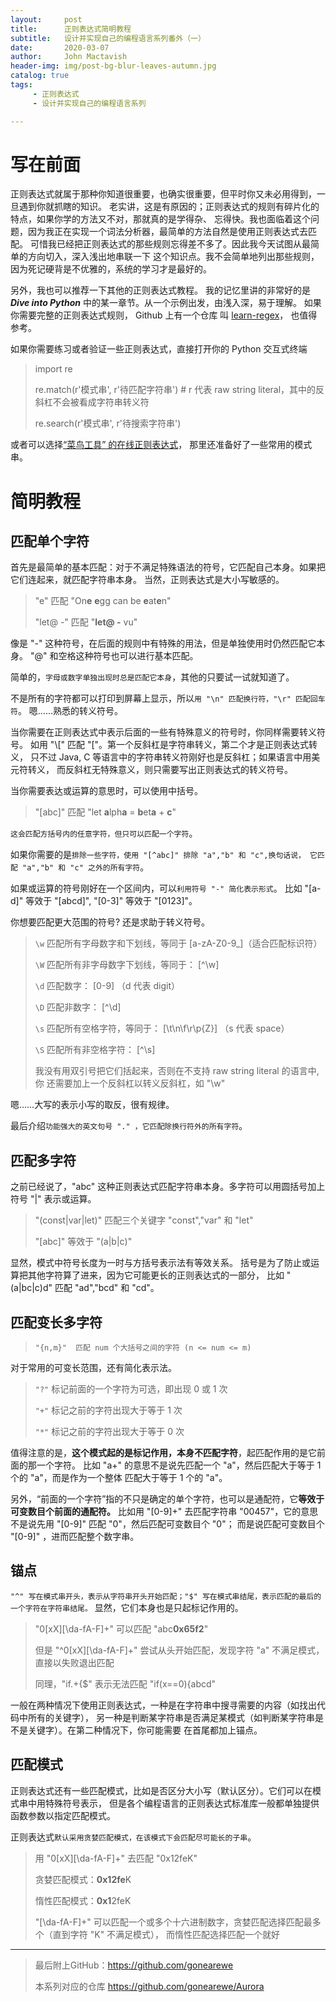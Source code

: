 ```yaml
---
layout:     post
title:      正则表达式简明教程
subtitle:   设计并实现自己的编程语言系列番外（一）
date:       2020-03-07
author:     John Mactavish
header-img: img/post-bg-blur-leaves-autumn.jpg
catalog: true
tags:
     - 正则表达式
     - 设计并实现自己的编程语言系列

---
```

# 写在前面

正则表达式就属于那种你知道很重要，也确实很重要，但平时你又未必用得到，一旦遇到你就抓瞎的知识。
老实讲，这是有原因的；正则表达式的规则有碎片化的特点，如果你学的方法又不对，那就真的是学得杂、
忘得快。我也面临着这个问题，因为我正在实现一个词法分析器，最简单的方法自然是使用正则表达式去匹配。
可惜我已经把正则表达式的那些规则忘得差不多了。因此我今天试图从最简单的方向切入，深入浅出地串联一下
这个知识点。我不会简单地列出那些规则，因为死记硬背是不优雅的，系统的学习才是最好的。

另外，我也可以推荐一下其他的正则表达式教程。
我的记忆里讲的非常好的是 ***Dive into Python*** 中的某一章节。从一个示例出发，由浅入深，易于理解。
如果你需要完整的正则表达式规则， Github 上有一个仓库
叫 [learn-regex](https://github.com/ziishaned/learn-regex/blob/master/translations/README-cn.md)，
也值得参考。

如果你需要练习或者验证一些正则表达式，直接打开你的 Python 交互式终端

> import re
> 
> re.match(r'模式串', r'待匹配字符串')  # r 代表 raw string literal，其中的反斜杠不会被看成字符串转义符
>
> re.search(r'模式串', r'待搜索字符串')       

或者可以选择[“菜鸟工具” 的在线正则表达式](https://c.runoob.com/front-end/854)，
那里还准备好了一些常用的模式串。

# 简明教程
## 匹配单个字符

首先是最简单的基本匹配：对于不满足特殊语法的符号，它匹配自己本身。如果把它们连起来，就匹配字符串本身。
当然，正则表达式是大小写敏感的。

> "e" 匹配 "On**e** **e**gg can be **e**at**e**n"
>  
> "let@ -" 匹配 "**let@ -** vu"

像是 "-" 这种符号，在后面的规则中有特殊的用法，但是单独使用时仍然匹配它本身。
"@" 和空格这种符号也可以进行基本匹配。

简单的，`字母或数字单独出现时总是匹配它本身`，其他的只要试一试就知道了。

不是所有的字符都可以打印到屏幕上显示，所以`用 "\n" 匹配换行符，"\r" 匹配回车符`。
嗯……熟悉的转义符号。

当你需要在正则表达式中表示后面的一些有特殊意义的符号时，你同样需要转义符号。
如用 "\\[" 匹配 "["。第一个反斜杠是字符串转义，第二个才是正则表达式转义，
只不过 Java, C 等语言中的字符串转义符刚好也是反斜杠；如果语言中用美元符转义，
而反斜杠无特殊意义，则只需要写出正则表达式的转义符号。

当你需要表达或运算的意思时，可以使用中括号。

> "[abc]" 匹配 "let **a**lph**a** = **b**et**a** + **c**"

`这会匹配方括号内的任意字符，但只可以匹配一个字符`。

如果你需要的是`排除一些字符，使用 "[^abc]" 排除 "a","b" 和 "c",换句话说，
它匹配 "a","b" 和 "c" 之外的所有字符`。

如果或运算的符号刚好在一个区间内，可以`利用符号 "-" 简化表示形式`。
比如 "[a-d]" 等效于 "[abcd]", "[0-3]" 等效于 "[0123]"。

你想要匹配更大范围的符号? 还是求助于转义符号。

> `\w` 匹配所有字母数字和下划线，等同于 [a-zA-Z0-9_]（适合匹配标识符）
>
> `\W` 匹配所有非字母数字下划线，等同于： [^\w]
> 
> `\d` 匹配数字： [0-9] （d 代表 digit）
>
> `\D` 匹配非数字： [^\d]
>
> `\s` 匹配所有空格字符，等同于： [\t\n\f\r\p{Z}] （s 代表 space）
> 
> `\S` 匹配所有非空格字符： [^\s]
> 
> 我没有用双引号把它们括起来，否则在不支持 raw string literal 的语言中,你
> 还需要加上一个反斜杠以转义反斜杠，如 "\\w"

嗯……大写的表示小写的取反，很有规律。

最后介绍`功能强大的英文句号 "." ，它匹配除换行符外的所有字符`。

## 匹配多字符

之前已经说了，"abc" 这种正则表达式匹配字符串本身。多字符可以用圆括号加上符号 "|" 表示或运算。

> "(const|var|let)" 匹配三个关键字 "const","var" 和 "let"
>
> "[abc]" 等效于 "(a|b|c)"

显然，模式中符号长度为一时与方括号表示法有等效关系。
括号是为了防止或运算把其他字符算了进来，因为它可能更长的正则表达式的一部分，
比如 "(a|bc|c)d" 匹配 "ad","bcd" 和 "cd"。

## 匹配变长多字符

> `"{n,m}"	匹配 num 个大括号之间的字符 (n <= num <= m)`

对于常用的可变长范围，还有简化表示法。

> `"?"` 标记前面的一个字符为可选，即出现 0 或 1 次
> 
> `"+"` 标记之前的字符出现大于等于 1 次
>
> `"*"` 标记之前的字符出现大于等于 0 次

值得注意的是，**这个模式起的是标记作用，本身不匹配字符**，起匹配作用的是它前面的那一个字符。
比如 "a+" 的意思不是说先匹配一个 "a"，然后匹配大于等于 1 个的 "a"，而是作为一个整体
匹配大于等于 1 个的 "a"。

另外，“前面的一个字符”指的不只是确定的单个字符，也可以是通配符，它**等效于可变数目个前面的通配符。**
比如用 "[0-9]+" 去匹配字符串 "00457"，它的意思不是说先用 "[0-9]" 匹配 "0"，然后匹配可变数目个 "0"；
而是说匹配可变数目个 "[0-9]" ，进而匹配整个数字串。

## 锚点

`"^" 写在模式串开头，表示从字符串开头开始匹配；"$" 写在模式串结尾，表示匹配的最后的一个字符在字符串结尾。`
显然，它们本身也是只起标记作用的。

> "0[xX][\da-fA-F]+" 可以匹配 "abc**0x65f2**"
>   
> 但是 "^0[xX][\da-fA-F]+" 尝试从头开始匹配，发现字符 "a" 不满足模式，直接以失败退出匹配
> 
> 同理，"if.+\{$" 表示无法匹配 "if(x==0){abcd"

一般在两种情况下使用正则表达式，一种是在字符串中搜寻需要的内容（如找出代码中所有的关键字），
另一种是判断某字符串是否满足某模式（如判断某字符串是不是关键字）。在第二种情况下，你可能需要
在首尾都加上锚点。

## 匹配模式

正则表达式还有一些匹配模式，比如是否区分大小写（默认区分）。它们可以在模式串中用特殊符号表示，
但是各个编程语言的正则表达式标准库一般都单独提供函数参数以指定匹配模式。

正则表达式`默认采用贪婪匹配模式，在该模式下会匹配尽可能长的子串`。

> 用 "0[xX][\da-fA-F]+" 去匹配 "0x12feK"
>
> 贪婪匹配模式：**0x12fe**K 
> 
> 惰性匹配模式：**0x1**2feK
>
> "[\da-fA-F]+" 可以匹配一个或多个十六进制数字，贪婪匹配选择匹配最多个（直到字符 "K" 不满足模式），
> 而惰性匹配选择匹配一个就好

---
> 最后附上GitHub：<https://github.com/gonearewe>
> 
> 本系列对应的仓库 <https://github.com/gonearewe/Aurora>